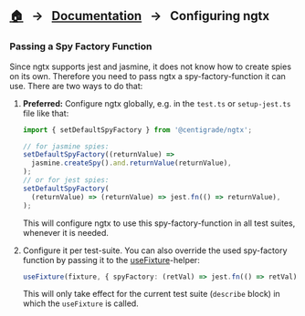 ## [🏠][home] &nbsp; → &nbsp; **[Documentation][docs]** &nbsp; → &nbsp; Configuring ngtx

[home]: ../README.md
[docs]: ./overview.md
[index]: ./built-in.md
[usefixture]: ./helpers/use-fixture.md

### Passing a Spy Factory Function

Since ngtx supports jest and jasmine, it does not know how to create spies on its own.
Therefore you need to pass ngtx a spy-factory-function it can use.
There are two ways to do that:

1. **Preferred:** Configure ngtx globally, e.g. in the `test.ts` or `setup-jest.ts` file like that:

   ```ts
   import { setDefaultSpyFactory } from '@centigrade/ngtx';

   // for jasmine spies:
   setDefaultSpyFactory((returnValue) =>
     jasmine.createSpy().and.returnValue(returnValue),
   );
   // or for jest spies:
   setDefaultSpyFactory(
     (returnValue) => (returnValue) => jest.fn(() => returnValue),
   );
   ```

   This will configure ngtx to use this spy-factory-function in all test suites, whenever it is needed.

2. Configure it per test-suite. You can also override the used spy-factory function by passing it to the [useFixture]-helper:

   ```ts
   useFixture(fixture, { spyFactory: (retVal) => jest.fn(() => retVal) });
   ```

   This will only take effect for the current test suite (`describe` block) in which the `useFixture` is called.
